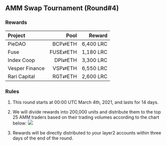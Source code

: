 ## AMM Swap Tournament (Round#4)

###  Rewards


| **Project** | **Pool** | **Reward** |
| :--- | ---: | ---: |
PieDAO | BCP⇄ETH |  6,400 LRC |
Fuse | FUSE⇄ETH |  1,180 LRC |
Index Coop | DPI⇄ETH |3,300 LRC |
Vesper Finance | VSP⇄ETH |   6,550 LRC |
Rari Capital | RGT⇄ETH |   2,600 LRC |

### Rules


1) This round starts at 00:00 UTC March 4th, 2021, and lasts for 14 days.

2) We will divide rewards into 200,000 units and distribute them to the top 25 AMM traders based on their trading volumes according to the chart below:
![](/markdown/images/program_3.png "")


3) Rewards will be directly distributed to your layer2 accounts within three days of the end of the round.



